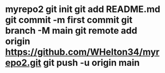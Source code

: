 # myrepo2 git init git add README.md git commit -m first commit git branch -M main git remote add origin https://github.com/WHelton34/myrepo2.git git push -u origin main
